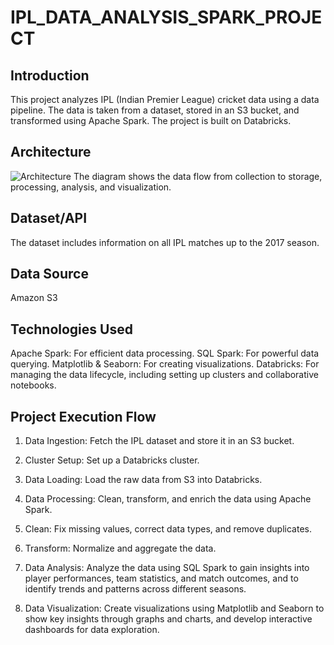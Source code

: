 # IPL_DATA_ANALYSIS_SPARK_PROJECT

## Introduction
This project analyzes IPL (Indian Premier League) cricket data using a data pipeline. The data is taken from a dataset, stored in an S3 bucket, and transformed using Apache Spark. The project is built on Databricks.
## Architecture
![Architecture](https://github.com/Aravindsuresh5235/IPL_DATA_ANALYSIS_SPARK_PROJECT/assets/80466501/dc9dfb09-cfb5-4a26-8fa5-1956574aabc1)
The diagram shows the data flow from collection to storage, processing, analysis, and visualization.

## Dataset/API
The dataset includes information on all IPL matches up to the 2017 season.

## Data Source
 Amazon S3 

## Technologies Used
Apache Spark: For efficient data processing.
SQL Spark: For powerful data querying.
Matplotlib & Seaborn: For creating visualizations.
Databricks: For managing the data lifecycle, including setting up clusters and collaborative notebooks.

## Project Execution Flow

1. Data Ingestion: Fetch the IPL dataset and store it in an S3 bucket.

2. Cluster Setup: Set up a Databricks cluster.

3. Data Loading: Load the raw data from S3 into Databricks.

4. Data Processing: Clean, transform, and enrich the data using Apache Spark.

5. Clean: Fix missing values, correct data types, and remove duplicates.

6. Transform: Normalize and aggregate the data.

7. Data Analysis: Analyze the data using SQL Spark to gain insights into player performances, 
                  team statistics, and match outcomes, and to identify trends and patterns 
                  across different seasons.

8. Data Visualization: Create visualizations using Matplotlib and Seaborn to show key insights 
                       through graphs and charts, and develop interactive dashboards for data 
                       exploration.
